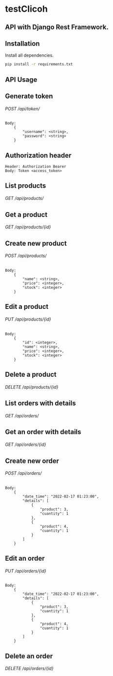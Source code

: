 # testClicoh

## API with Django Rest Framework.

## Installation

Install all dependencies.

```bash
pip install -r requirements.txt
```

## API Usage

## Generate token
###### POST /api/token/

```
Body: 
    {
        "username": <string>,
        "password": <string>
    }
```

## Authorization header

```
Header: Authorization Bearer
Body: Token <access_token>
```

## List products
###### GET /api/products/

## Get a product
###### GET /api/products/{id}

## Create new product
###### POST /api/products/

```
Body: 
    {
        "name": <string>,
        "price": <integer>,
        "stock": <integer>
    }
```
## Edit a product
###### PUT /api/products/{id}

```
Body: 
    {
        "id": <integer>,
        "name": <string>,
        "price": <integer>,
        "stock": <integer>
    }
```

## Delete a product
###### DELETE /api/products/{id}

## List orders with details
###### GET /api/orders/

## Get an order with details
###### GET /api/orders/{id}

## Create new order
###### POST /api/orders/

```
Body: 
    {
        "date_time": "2022-02-17 01:23:00",
        "details": [
            {
                "product": 3,
                "cuantity": 1
            },
            {
                "product": 4,
                "cuantity": 1
            }
        ]
    }
```
## Edit an order
###### PUT /api/orders/{id}

```
Body: 
    {
        "date_time": "2022-02-17 01:23:00",
        "details": [
            {
                "product": 3,
                "cuantity": 1
            },
            {
                "product": 4,
                "cuantity": 1
            }
        ]
    }
```

## Delete an order 
###### DELETE /api/orders/{id}




